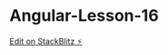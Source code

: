 # Angular-Lesson-16

[Edit on StackBlitz ⚡️](https://stackblitz.com/edit/stackblitz-starters-9nejg5)
